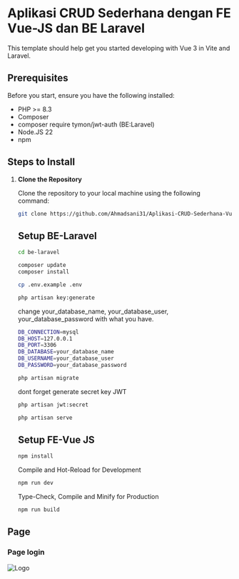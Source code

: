 # Aplikasi CRUD Sederhana dengan FE Vue-JS dan BE Laravel

This template should help get you started developing with Vue 3 in Vite and Laravel.

## Prerequisites

Before you start, ensure you have the following installed:

- PHP >= 8.3
- Composer
- composer require tymon/jwt-auth (BE:Laravel)
- Node.JS 22
- npm

## Steps to Install

1. **Clone the Repository**

   Clone the repository to your local machine using the following command:

   ```bash
   git clone https://github.com/Ahmadsani31/Aplikasi-CRUD-Sederhana-Vue-Laravel-.git
   ```
   ## Setup BE-Laravel

    ```bash
   cd be-laravel
   ```
      ```bash
   composer update
   composer install
   ```
   
   ```bash
   cp .env.example .env
   ```

   ```bash
   php artisan key:generate
   ```


   change your_database_name, your_database_user, your_database_password with what you have.

   ```bash
   DB_CONNECTION=mysql
   DB_HOST=127.0.0.1
   DB_PORT=3306
   DB_DATABASE=your_database_name
   DB_USERNAME=your_database_user
   DB_PASSWORD=your_database_password
   ```

   ```bash
   php artisan migrate
   ```

   dont forget generate secret key JWT

   ```bash
   php artisan jwt:secret
   ```

   ```bash
   php artisan serve
   ```

    ## Setup FE-Vue JS

   ```bash
   npm install
   ```
 


    Compile and Hot-Reload for Development

    ```sh
    npm run dev
    ```

    Type-Check, Compile and Minify for Production

    ```sh
    npm run build
    ```


## Page
### Page login

![Logo](https://github.com/Ahmadsani31/Aplikasi-CRUD-Sederhana-Vue-Laravel.git/fe-vue/public/assets/images/github/login.png)
